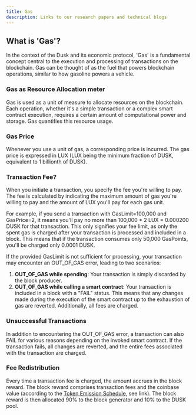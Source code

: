 ```yaml
---
title: Gas 
description: Links to our research papers and technical blogs 
---
```


## What is 'Gas'?

In the context of the Dusk and its economic protocol, 'Gas' is a fundamental concept central to the execution and processing of transactions on the blockchain. Gas can be thought of as the fuel that powers blockchain operations, similar to how gasoline powers a vehicle.

### Gas as Resource Allocation meter
Gas is used as a unit of measure to allocate resources on the blockchain. Each operation, whether it's a simple transaction or a complex smart contract execution, requires a certain amount of computational power and storage. Gas quantifies this resource usage.

### Gas Price
Whenever you use a unit of gas, a corresponding price is incurred. The gas price is expressed in LUX (LUX being the minimum fraction of DUSK, equivalent to 1 billionth of DUSK).

### Transaction Fee?
When you initiate a transaction, you specify the fee you're willing to pay. The fee is calculated by indicating the maximum amount of gas you're willing to pay and the amount of LUX you'll pay for each gas unit.

For example, if you send a transaction with GasLimit=100,000 and GasPrice=2, it means you'll pay no more than 100,000 * 2 LUX = 0.000200 DUSK for that transaction. This only signifies your fee limit, as only the spent gas is charged after your transaction is processed and included in a block. This means that if the transaction consumes only 50,000 GasPoints, you'll be charged only 0.0001 DUSK.

If the provided GasLimit is not sufficient for processing, your transaction may encounter an OUT_OF_GAS error, leading to two scenarios:
1. **OUT_OF_GAS while spending**: Your transaction is simply discarded by the block producer.
2. **OUT_OF_GAS while calling a smart contract**: Your transaction is included in a block with a "FAIL" status. This means that any changes made during the execution of the smart contract up to the exhaustion of gas are reverted. Additionally, all fees are charged.

### Unsuccessful Transactions
In addition to encountering the OUT_OF_GAS error, a transaction can also FAIL for various reasons depending on the invoked smart contract. If the transaction fails, all changes are reverted, and the entire fees associated with the transaction are charged.

### Fee Redistribution
Every time a transaction fee is charged, the amount accrues in the block reward. The block reward comprises transaction fees and the coinbase value (according to the [Token Emission Schedule](../learn/tokenomics#token-emission-schedule), see link). The block reward is then allocated 90% to the block generator and 10% to the DUSK pool.
